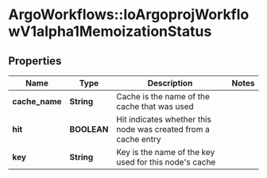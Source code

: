 # ArgoWorkflows::IoArgoprojWorkflowV1alpha1MemoizationStatus

## Properties
Name | Type | Description | Notes
------------ | ------------- | ------------- | -------------
**cache_name** | **String** | Cache is the name of the cache that was used | 
**hit** | **BOOLEAN** | Hit indicates whether this node was created from a cache entry | 
**key** | **String** | Key is the name of the key used for this node&#39;s cache | 


